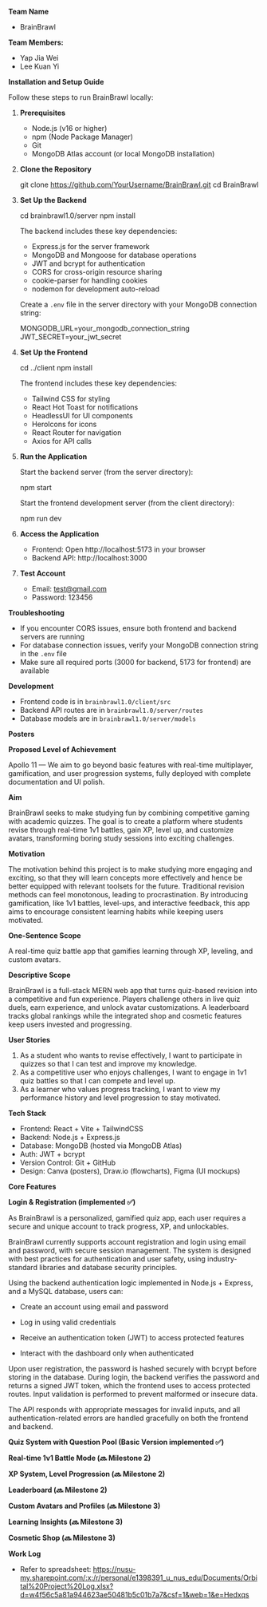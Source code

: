 **Team Name**
- BrainBrawl

**Team Members:**
 - Yap Jia Wei
 - Lee Kuan Yi

**Installation and Setup Guide**

Follow these steps to run BrainBrawl locally:

1. **Prerequisites**
   - Node.js (v16 or higher)
   - npm (Node Package Manager)
   - Git
   - MongoDB Atlas account (or local MongoDB installation)

2. **Clone the Repository**
  
   git clone https://github.com/YourUsername/BrainBrawl.git
   cd BrainBrawl
   

3. **Set Up the Backend**
   
   cd brainbrawl1.0/server
   npm install

   The backend includes these key dependencies:
   - Express.js for the server framework
   - MongoDB and Mongoose for database operations
   - JWT and bcrypt for authentication
   - CORS for cross-origin resource sharing
   - cookie-parser for handling cookies
   - nodemon for development auto-reload
   
   Create a `.env` file in the server directory with your MongoDB connection string:
 
   MONGODB_URL=your_mongodb_connection_string
   JWT_SECRET=your_jwt_secret
 

4. **Set Up the Frontend**

   cd ../client
   npm install

   The frontend includes these key dependencies:
   - Tailwind CSS for styling
   - React Hot Toast for notifications
   - HeadlessUI for UI components
   - HeroIcons for icons
   - React Router for navigation
   - Axios for API calls


5. **Run the Application**
   
   Start the backend server (from the server directory):

   npm start

   
   Start the frontend development server (from the client directory):

   npm run dev


6. **Access the Application**
   - Frontend: Open http://localhost:5173 in your browser
   - Backend API: http://localhost:3000

7. **Test Account**
   - Email: test@gmail.com
   - Password: 123456

**Troubleshooting**
- If you encounter CORS issues, ensure both frontend and backend servers are running
- For database connection issues, verify your MongoDB connection string in the `.env` file
- Make sure all required ports (3000 for backend, 5173 for frontend) are available

**Development**
- Frontend code is in `brainbrawl1.0/client/src`
- Backend API routes are in `brainbrawl1.0/server/routes`
- Database models are in `brainbrawl1.0/server/models`

**Posters**

**Proposed Level of Achievement**

Apollo 11 — We aim to go beyond basic features with real-time multiplayer, gamification, and user progression systems, fully deployed with complete documentation and UI polish.
	
**Aim**

BrainBrawl seeks to make studying fun by combining competitive gaming with academic quizzes. The goal is to create a platform where students revise through real-time 1v1 battles, gain XP, level up, and customize avatars, transforming boring study sessions into exciting challenges.

**Motivation**

The motivation behind this project is to make studying more engaging and exciting, so that they will learn concepts more effectively and hence be better equipped with relevant toolsets for the future. Traditional revision methods can feel monotonous, leading to procrastination. By introducing gamification, like 1v1 battles, level-ups, and interactive feedback, this app aims to encourage consistent learning habits while keeping users motivated.

**One-Sentence Scope**

A real-time quiz battle app that gamifies learning through XP, leveling, and custom avatars.

**Descriptive Scope**

BrainBrawl is a full-stack MERN web app that turns quiz-based revision into a competitive and fun experience. Players challenge others in live quiz duels, earn experience, and unlock avatar customizations. A leaderboard tracks global rankings while the integrated shop and cosmetic features keep users invested and progressing.

**User Stories**

1. As a student who wants to revise effectively, I want to participate in quizzes so that I can test and improve my knowledge.
2. As a competitive user who enjoys challenges, I want to engage in 1v1 quiz battles so that I can compete and level up.
3. As a learner who values progress tracking, I want to view my performance history and level progression to stay motivated.

**Tech Stack**

- Frontend: React + Vite + TailwindCSS
- Backend: Node.js + Express.js
- Database: MongoDB (hosted via MongoDB Atlas)
- Auth: JWT + bcrypt
- Version Control: Git + GitHub
- Design: Canva (posters), Draw.io (flowcharts), Figma (UI mockups)

**Core Features**

**Login & Registration (implemented ✅)**

As BrainBrawl is a personalized, gamified quiz app, each user requires a secure and unique account to track progress, XP, and unlockables.

BrainBrawl currently supports account registration and login using email and password, with secure session management. The system is designed with best practices for authentication and user safety, using industry-standard libraries and database security principles.

Using the backend authentication logic implemented in Node.js + Express, and a MySQL database, users can:

- Create an account using email and password

- Log in using valid credentials

- Receive an authentication token (JWT) to access protected features

- Interact with the dashboard only when authenticated

Upon user registration, the password is hashed securely with bcrypt before storing in the database. During login, the backend verifies the password and returns a signed JWT token, which the frontend uses to access protected routes. Input validation is performed to prevent malformed or insecure data.

The API responds with appropriate messages for invalid inputs, and all authentication-related errors are handled gracefully on both the frontend and backend.

**Quiz System with Question Pool (Basic Version implemented ✅)**

**Real-time 1v1 Battle Mode (🔜 Milestone 2)**

**XP System, Level Progression (🔜  Milestone 2)**

**Leaderboard (🔜  Milestone 2)**

**Custom Avatars and Profiles (🔜  Milestone 3)**

**Learning Insights (🔜  Milestone 3)**

**Cosmetic Shop (🔜  Milestone 3)**

**Work Log**
- Refer to spreadsheet: https://nusu-my.sharepoint.com/:x:/r/personal/e1398391_u_nus_edu/Documents/Orbital%20Project%20Log.xlsx?d=w4f56c5a81a944623ae50481b5c01b7a7&csf=1&web=1&e=Hedxqs
